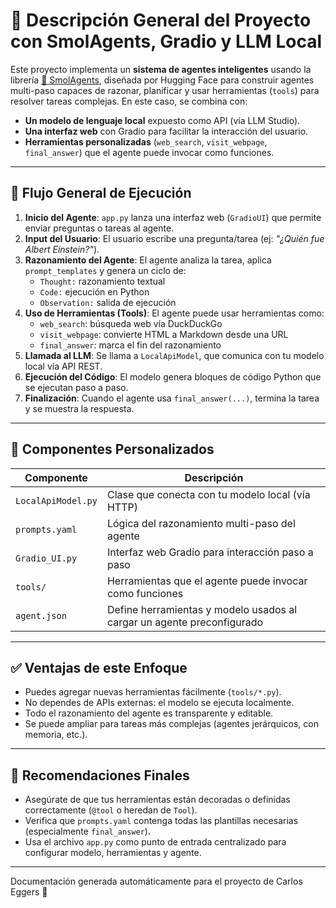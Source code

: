 
# 🧠 Descripción General del Proyecto con SmolAgents, Gradio y LLM Local

Este proyecto implementa un **sistema de agentes inteligentes** usando la librería [🤖 SmolAgents](https://github.com/huggingface/smolagents), diseñada por Hugging Face para construir agentes multi-paso capaces de razonar, planificar y usar herramientas (`tools`) para resolver tareas complejas. En este caso, se combina con:

- **Un modelo de lenguaje local** expuesto como API (vía LLM Studio).
- **Una interfaz web** con Gradio para facilitar la interacción del usuario.
- **Herramientas personalizadas** (`web_search`, `visit_webpage`, `final_answer`) que el agente puede invocar como funciones.

---

## 🔄 Flujo General de Ejecución

1. **Inicio del Agente**: `app.py` lanza una interfaz web (`GradioUI`) que permite enviar preguntas o tareas al agente.
2. **Input del Usuario**: El usuario escribe una pregunta/tarea (ej: *"¿Quién fue Albert Einstein?"*).
3. **Razonamiento del Agente**: El agente analiza la tarea, aplica `prompt_templates` y genera un ciclo de:
   - `Thought:` razonamiento textual
   - `Code:` ejecución en Python
   - `Observation:` salida de ejecución
4. **Uso de Herramientas (Tools)**: El agente puede usar herramientas como:
   - `web_search`: búsqueda web vía DuckDuckGo
   - `visit_webpage`: convierte HTML a Markdown desde una URL
   - `final_answer`: marca el fin del razonamiento
5. **Llamada al LLM**: Se llama a `LocalApiModel`, que comunica con tu modelo local vía API REST.
6. **Ejecución del Código**: El modelo genera bloques de código Python que se ejecutan paso a paso.
7. **Finalización**: Cuando el agente usa `final_answer(...)`, termina la tarea y se muestra la respuesta.

---

## 🧩 Componentes Personalizados

| Componente            | Descripción |
|----------------------|-------------|
| `LocalApiModel.py`   | Clase que conecta con tu modelo local (vía HTTP) |
| `prompts.yaml`       | Lógica del razonamiento multi-paso del agente |
| `Gradio_UI.py`       | Interfaz web Gradio para interacción paso a paso |
| `tools/`             | Herramientas que el agente puede invocar como funciones |
| `agent.json`         | Define herramientas y modelo usados al cargar un agente preconfigurado |

---

## ✅ Ventajas de este Enfoque

- Puedes agregar nuevas herramientas fácilmente (`tools/*.py`).
- No dependes de APIs externas: el modelo se ejecuta localmente.
- Todo el razonamiento del agente es transparente y editable.
- Se puede ampliar para tareas más complejas (agentes jerárquicos, con memoria, etc.).

---

## 🧪 Recomendaciones Finales

- Asegúrate de que tus herramientas están decoradas o definidas correctamente (`@tool` o heredan de `Tool`).
- Verifica que `prompts.yaml` contenga todas las plantillas necesarias (especialmente `final_answer`).
- Usa el archivo `app.py` como punto de entrada centralizado para configurar modelo, herramientas y agente.

---

Documentación generada automáticamente para el proyecto de Carlos Eggers 🚀
